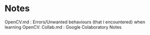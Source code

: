 # Notes #
  
OpenCV.md : Errors/Unwanted behaviours (that i encountered) when learning OpenCV.
Collab.md : Google Colaboratory Notes
